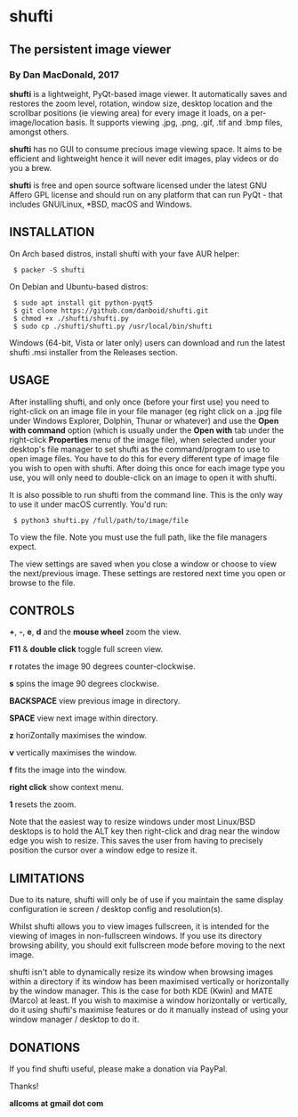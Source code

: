 # shufti

## The persistent image viewer

### By Dan MacDonald, 2017

**shufti** is a lightweight, PyQt-based image viewer. It automatically saves and restores the zoom level, rotation, window size, desktop location and the scrollbar positions (ie viewing area) for every image it loads, on a per-image/location basis. It supports viewing .jpg, .png, .gif, .tif and .bmp files, amongst others.

**shufti** has no GUI to consume precious image viewing space. It aims to be efficient and lightweight hence it will never edit images, play videos or do you a brew.

**shufti** is free and open source software licensed under the latest GNU Affero GPL license and should run on any platform that can run PyQt - that includes GNU/Linux, *BSD, macOS and Windows.

## INSTALLATION

On Arch based distros, install shufti with your fave AUR helper:

```
 $ packer -S shufti
```

On Debian and Ubuntu-based distros:

```
 $ sudo apt install git python-pyqt5
 $ git clone https://github.com/danboid/shufti.git
 $ chmod +x ./shufti/shufti.py
 $ sudo cp ./shufti/shufti.py /usr/local/bin/shufti
```

Windows (64-bit, Vista or later only) users can download and run the latest shufti .msi installer from the Releases section.

## USAGE

After installing shufti, and only once (before your first use) you need to right-click on an image file in your file manager (eg right click on a .jpg file under Windows Explorer, Dolphin, Thunar or whatever) and use the **Open with command** option (which is usually under the **Open with** tab under the right-click **Properties** menu of the image file), when selected under your desktop's file manager to set shufti as the command/program to use to open image files. You have to do this for every different type of image file you wish to open with shufti. After doing this once for each image type you use, you will only need to double-click on an image to open it with shufti.

It is also possible to run shufti from the command line. This is the only way to use it under macOS currently. You'd run:

```
 $ python3 shufti.py /full/path/to/image/file
```

To view the file. Note you must use the full path, like the file managers expect.

The view settings are saved when you close a window or choose to view the next/previous image. These settings are restored next time you open or browse to the file.



## CONTROLS

**+**, **-**, **e**, **d** and the **mouse wheel** zoom the view.

**F11** & **double click** toggle full screen view.

**r** rotates the image 90 degrees counter-clockwise.

**s** spins the image 90 degrees clockwise.

**BACKSPACE** view previous image in directory.

**SPACE** view next image within directory.

**z** horiZontally maximises the window.

**v** vertically maximises the window.

**f** fits the image into the window.

**right click** show context menu.

**1** resets the zoom.

Note that the easiest way to resize windows under most Linux/BSD desktops is to hold the ALT key then right-click and drag near the window edge you wish to resize. This saves the user from having to precisely position the cursor over a window edge to resize it.

## LIMITATIONS

Due to its nature, shufti will only be of use if you maintain the same display configuration ie screen / desktop config and resolution(s).

Whilst shufti allows you to view images fullscreen, it is intended for the viewing of images in non-fullscreen windows. If you use its directory browsing ability, you should exit fullscreen mode before moving to the next image.

shufti isn't able to dynamically resize its window when browsing images within a directory if its window has been maximised vertically or horizontally by the window manager. This is the case for both KDE (Kwin) and MATE (Marco) at least. If you wish to maximise a window horizontally or vertically, do it using shufti's maximise features or do it manually instead of using your window manager / desktop to do it.

## DONATIONS

If you find shufti useful, please make a donation via PayPal. 

Thanks!

**allcoms at gmail dot com**
